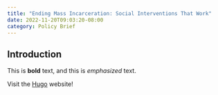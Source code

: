 ```yaml
---
title: "Ending Mass Incarceration: Social Interventions That Work"
date: 2022-11-20T09:03:20-08:00
category: Policy Brief
---
```


## Introduction

This is **bold** text, and this is *emphasized* text.

Visit the [Hugo](https://gohugo.io) website!